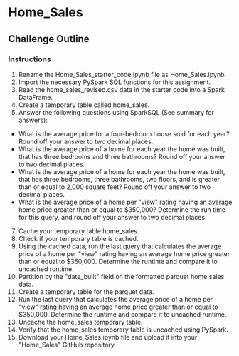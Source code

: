 # Home_Sales
## Challenge Outline
### Instructions
1.	Rename the Home_Sales_starter_code.ipynb file as Home_Sales.ipynb.
2.	Import the necessary PySpark SQL functions for this assignment.
3.	Read the home_sales_revised.csv data in the starter code into a Spark DataFrame.
4.	Create a temporary table called home_sales.
5.	Answer the following questions using SparkSQL (See summary for answers):
- What is the average price for a four-bedroom house sold for each year? Round off your answer to two decimal places.
- What is the average price of a home for each year the home was built, that has three bedrooms and three bathrooms? Round off your answer to two decimal places.
- What is the average price of a home for each year the home was built, that has three bedrooms, three bathrooms, two floors, and is greater than or equal to 2,000 square feet? Round off your answer to two decimal places.
- What is the average price of a home per "view" rating having an average home price greater than or equal to $350,000? Determine the run time for this query, and round off your        answer to two decimal places.
7.  Cache your temporary table home_sales.
8.	Check if your temporary table is cached.
9.	Using the cached data, run the last query that calculates the average price of a home per "view" rating having an average home price greater than or equal to $350,000. Determine
    the runtime and compare it to uncached runtime.
11.	Partition by the "date_built" field on the formatted parquet home sales data.
12.	Create a temporary table for the parquet data.
13.	Run the last query that calculates the average price of a home per "view" rating having an average home price greater than or equal to $350,000. Determine the runtime and compare it to uncached runtime.
14.	Uncache the home_sales temporary table.
15.	Verify that the home_sales temporary table is uncached using PySpark.
16.	Download your Home_Sales.ipynb file and upload it into your "Home_Sales" GitHub repository.

